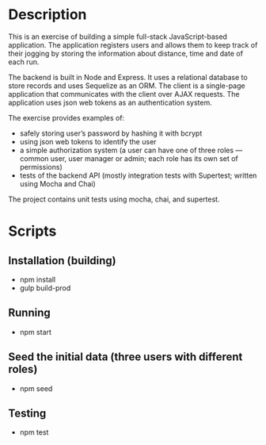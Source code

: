 # Description

This is an exercise of building a simple full-stack JavaScript-based application. The application registers users and allows them to keep track of their jogging by storing the information about distance, time and date of each run.

The backend is built in Node and Express. It uses a relational database to store records and uses Sequelize as an ORM. The client is a single-page application that communicates with the client over AJAX requests. The application uses json web tokens as an authentication system.

The exercise provides examples of:

- safely storing user’s password by hashing it with bcrypt
- using json web tokens to identify the user
- a simple authorization system (a user can have one of three roles — common user, user manager or admin; each role has its own set of permissions)
- tests of the backend API (mostly integration tests with Supertest; written using Mocha and Chai)

The project contains unit tests using mocha, chai, and supertest.

# Scripts

## Installation (building)
- npm install
- gulp build-prod

## Running
- npm start

## Seed the initial data (three users with different roles)
- npm seed

## Testing
- npm test
